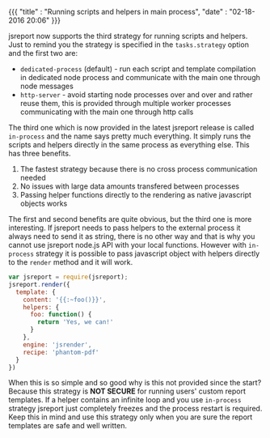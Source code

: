 ﻿{{{
    "title"    : "Running scripts and helpers in main process",	
    "date"     : "02-18-2016 20:06"	
}}}

jsreport now supports the third strategy for running scripts and helpers. Just to remind you the strategy is specified in the `tasks.strategy` option and the first two are:

- `dedicated-process` (default) - run each script and template compilation in dedicated node process and communicate with the main one through node messages
- `http-server` - avoid starting node processes over and over and rather reuse them, this is provided through multiple worker processes communicating with the main one through http calls

The third one which is now provided in the latest jsreport release is called `in-process` and the name says pretty much everything. It simply runs the scripts and helpers directly in the same process as everything else. This has three benefits.

1. The fastest strategy because there is no cross process communication needed
2. No issues with large data amounts transfered between processes
3. Passing helper functions directly to the rendering as native javascript objects works

The first and second benefits are quite obvious, but the third one is more interesting. If jsreport needs to pass helpers to the external process it always need to send it as string, there is no other way and that is why you cannot use jsreport node.js API with your local functions. However with `in-process` strategy it is possible to pass javascript object with helpers directly to the `render` method and it will work.
```js
var jsreport = require(jsreport);
jsreport.render({
  template: {
    content: '{{:~foo()}}',
    helpers: {
      foo: function() {
        return 'Yes, we can!'
      }
    },
    engine: 'jsrender',
    recipe: 'phantom-pdf'
  }
})
```

When this is so simple and so good why is this not provided since the start? Because this strategy is **NOT SECURE** for running users' custom report templates. If a helper contains an infinite loop and you use `in-process` strategy jsreport just completely freezes and the process restart is required. Keep this in mind and use this strategy only when you are sure the report templates are safe and well written. 
